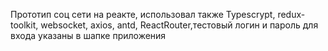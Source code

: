 Прототип соц сети на реакте, использовал также  Typescrypt, redux-toolkit, websocket, axios, antd, ReactRouter,тестовый логин и пароль для входа указаны в шапке приложения
